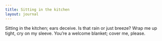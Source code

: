 ```yaml
---
title: Sitting in the kitchen
layout: journal
---
```


Sitting in the kitchen; ears deceive.
Is that rain or just breeze?
Wrap me up tight, cry on my sleeve.
You’re a welcome blanket; cover me, please.

